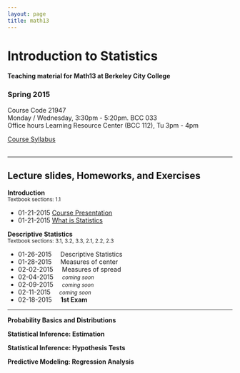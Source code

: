 ```yaml
---
layout: page
title: math13
---
```


# Introduction to Statistics

#### Teaching material for Math13 at Berkeley City College


### Spring 2015

Course Code 21947<br>
Monday / Wednesday, 3:30pm - 5:20pm. BCC 033<br>
Office hours Learning Resource Center (BCC 112), Tu 3pm - 4pm

<a href="/teaching/math13/math13_spring2015_syllabus.pdf" target="_blank">Course Syllabus</a>
<br>
<br>

<hr class="margin" />

## Lecture slides, Homeworks, and Exercises

**Introduction**
<br><small>Textbook sections: 1.1</small>

<ul class="listing">
	<li class="listing-item">
	  <time datetime="01-21-2015">01-21-2015</time>
	  <a href="https://docs.google.com/presentation/d/1UmNMjYYOmEVm8BGyjaoz-e9MBQS8yZOHwT0hJPdN0P4/pub?start=false&loop=false&delayms=3000" target="_blank">Course Presentation</a>
	</li>
	<li class="listing-item">
	  <time datetime="01-21-2015">01-21-2015</time>
	  <a href="https://docs.google.com/presentation/d/1Kb4kzobkNyBgoy5cxGs7zQ_6fm8tGpZ_sBvw_ygT_48/pub?start=false&loop=false&delayms=3000" target="_blank">What is Statistics</a>
	</li>
</ul>

**Descriptive Statistics**
<br><small>Textbook sections: 3.1, 3.2, 3.3, 2.1, 2.2, 2.3</small>

<ul class="listing">
	<li class="listing-item">
	  <time datetime="01-26-2015">01-26-2015</time>
	  &nbsp;&nbsp;&nbsp;&nbsp;Descriptive Statistics
	</li>
	<li class="listing-item">
	  <time datetime="01-28-2015">01-28-2015</time>
	  &nbsp;&nbsp;&nbsp;&nbsp;Measures of center
	</li>
	<li class="listing-item">
	  <time datetime="02-02-2015">02-02-2015</time>
	  &nbsp;&nbsp;&nbsp;&nbsp;Measures of spread
	</li>
	<li class="listing-item">
	  <time datetime="02-04-2015">02-04-2015</time>
	  &nbsp;&nbsp;&nbsp;&nbsp;<em><small>coming soon</small></em>
	</li>
	<li class="listing-item">
	  <time datetime="02-09-2015">02-09-2015</time>
	  &nbsp;&nbsp;&nbsp;&nbsp;<em><small>coming soon</small></em>
	</li>
	<li class="listing-item">
	  <time datetime="02-11-2015">02-11-2015</time>
	  &nbsp;&nbsp;&nbsp;&nbsp;<em><small>coming soon</small></em>
	</li>
	<li class="listing-item">
	  <time datetime="02-18-2015">02-18-2015</time>
	  &nbsp;&nbsp;&nbsp;&nbsp;<b>1st Exam</b>
	</li>
</ul>

<hr/>

**Probability Basics and Distributions**

**Statistical Inference: Estimation**

**Statistical Inference: Hypothesis Tests**

**Predictive Modeling: Regression Analysis**




